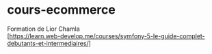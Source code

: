 # cours-ecommerce

Formation de Lior Chamla   
[https://learn.web-develop.me/courses/symfony-5-le-guide-complet-debutants-et-intermediaires/]

